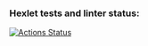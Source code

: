 ### Hexlet tests and linter status:
[![Actions Status](https://github.com/darklittlefinch/java-project-72/actions/workflows/hexlet-check.yml/badge.svg)](https://github.com/darklittlefinch/java-project-72/actions)